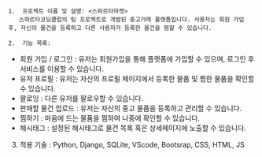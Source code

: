 	1.	프로젝트 이름 및 설명: <스파르타마켓> 
       스파르타코딩클럽의 팀 프로젝트로 개발된 중고거래 플랫폼입니다. 사용자는 회원 가입 후, 자신의 물건을 등록하고 다른 사용자가 등록한 물건을 찜할 수 있습니다.
 
	2.	기능 목록:
   - 회원 가입 / 로그인 : 유저는 회원가입을 통해 플랫폼에 가입할 수 있으며, 로그인 후 서비스를 이용할 수 있습니다.
   - 유저 프로필 : 유저는 자신의 프로필 페이지에서 등록한 물품 및 찜한 물품을 확인할 수 있습니다.
   - 팔로잉 : 다른 유저를 팔로우할 수 있습니다.
   - 판매할 물건 업로드 : 유저는 자신의 중고 물품을 등록하고 관리할 수 있습니다.
   - 찜하기 : 마음에 드는 물품을 찜하여 나중에 확인할 수 있습니다.
   - 해시태그 : 설정된 해시태그로 물건 목록 혹은 상세페이지에 노출할 수 있습니다.

  3. 적용 기술 : Python, Django, SQLite, VScode, Bootsrap, CSS, HTML, JS
